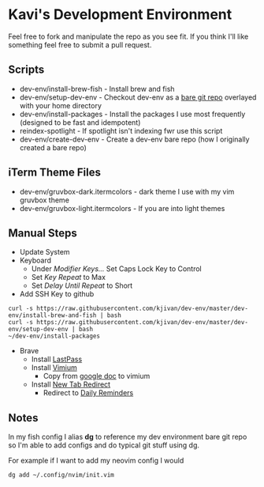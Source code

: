 # Kavi's Development Environment

Feel free to fork and manipulate the repo as you see fit. If you think I'll like something feel free to submit a pull request.

## Scripts
- dev-env/install-brew-fish - Install brew and fish
- dev-env/setup-dev-env - Checkout dev-env as a [bare git repo](https://www.atlassian.com/git/tutorials/dotfiles) overlayed with your home directory
- dev-env/install-packages - Install the packages I use most frequently (designed to be fast and idempotent)
- reindex-spotlight - If spotlight isn't indexing fwr use this script
- dev-env/create-dev-env - Create a dev-env bare repo (how I originally created a bare repo)

## iTerm Theme Files
- dev-env/gruvbox-dark.itermcolors - dark theme I use with my vim gruvbox theme
- dev-env/gruvbox-light.itermcolors - If you are into light themes

## Manual Steps
- Update System
- Keyboard
    - Under *Modifier Keys...* Set Caps Lock Key to Control
    - Set *Key Repeat* to Max
    - Set *Delay Until Repeat* to Short
- Add SSH Key to github
```
curl -s https://raw.githubusercontent.com/kjivan/dev-env/master/dev-env/install-brew-and-fish | bash
curl -s https://raw.githubusercontent.com/kjivan/dev-env/master/dev-env/setup-dev-env | bash
~/dev-env/install-packages
```

- Brave
    - Install [LastPass](https://chrome.google.com/webstore/detail/lastpass-free-password-ma/hdokiejnpimakedhajhdlcegeplioahd)
    - Install [Vimium](https://chrome.google.com/webstore/detail/vimium/dbepggeogbaibhgnhhndojpepiihcmeb)
        - Copy from [google doc](https://docs.google.com/document/d/1tBjtwWiP-zOM1NK4QjnQqlKhoUCNYLijwyKi4zzTTQM/edit?usp=sharing) to vimium
    - Install [New Tab Redirect](https://chrome.google.com/webstore/detail/new-tab-redirect/icpgjfneehieebagbmdbhnlpiopdcmna)
        - Redirect to [Daily Reminders](https://kjivan.io/posts/daily-reminders.html)

## Notes
In my fish config I alias **dg** to reference my dev environment bare git repo so I'm able to add configs and do typical git stuff using dg.

For example if I want to add my neovim config I would

    dg add ~/.config/nvim/init.vim

